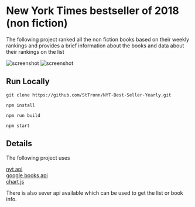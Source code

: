 # New York Times bestseller of 2018 (non fiction)

The following project ranked all the non fiction books based on their weekly rankings and provides a brief information about the books and data about their rankings on the list 

![screenshot]('./pic1.png')
![screenshot]('./pic2.png')

## Run Locally

`git clone https://github.com/StTronn/NYT-Best-Seller-Yearly.git`

`npm install`

`npm run build`

`npm start`

## Details 

The following project uses 

[nyt api]('https://developer.nytimes.com/')  
[google books api]('https://developers.google.com/books/')  
[chart js]('https://www.chartjs.org/')  

There is also sever api available which can be used to get the list or book info.

